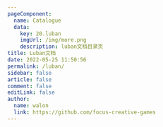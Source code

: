 ```yaml
---
pageComponent:
  name: Catalogue
  data:
    key: 20.luban
    imgUrl: /img/more.png
    description: luban文档目录页
title: Luban文档
date: 2022-05-25 11:50:56
permalink: /luban/
sidebar: false
article: false
comment: false
editLink: false
author:
  name: walon
  link: https://github.com/focus-creative-games
---
```

